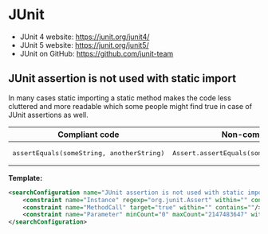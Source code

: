 # JUnit

- JUnit 4 website: https://junit.org/junit4/
- JUnit 5 website: https://junit.org/junit5/
- JUnit on GitHub: https://github.com/junit-team

## JUnit assertion is not used with static import

In many cases static importing a static method makes the code less cluttered and more readable which some people might
find true in case of JUnit assertions as well.

| Compliant code | Non-compliant code |
|---|---|
| <pre>assertEquals(someString, anotherString)</pre> | <pre>Assert.assertEquals(someString, anotherString)</pre> |

**Template:**

```xml
<searchConfiguration name="JUnit assertion is not used with static import" text="$Instance$.$MethodCall$($Parameter$)" recursive="false" caseInsensitive="true" type="JAVA">
    <constraint name="Instance" regexp="org.junit.Assert" within="" contains=""/>
    <constraint name="MethodCall" target="true" within="" contains=""/>
    <constraint name="Parameter" minCount="0" maxCount="2147483647" within="" contains=""/>
</searchConfiguration>
```
